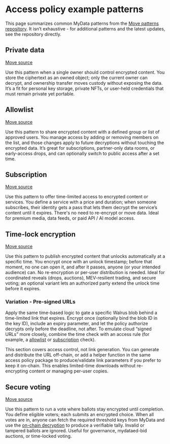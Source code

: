 # Access policy example patterns

This page summarizes common MyData patterns from the [Move patterns repository](https://github.com/MystenLabs/mydata/tree/main/move/patterns/sources). It isn’t exhaustive - for additional patterns and the latest updates, see the repository directly.

## Private data

[Move source](https://github.com/MystenLabs/mydata/blob/main/move/patterns/sources/private_data.move)

Use this pattern when a single owner should control encrypted content. You store the ciphertext as an owned object; only the current owner can decrypt, and ownership transfer moves custody without exposing the data. It’s a fit for personal key storage, private NFTs, or user-held credentials that must remain private yet portable.

## Allowlist

[Move source](https://github.com/MystenLabs/mydata/blob/main/move/patterns/sources/whitelist.move)

Use this pattern to share encrypted content with a defined group or list of approved users. You manage access by adding or removing members on the list, and those changes apply to future decryptions without touching the encrypted data. It’s great for subscriptions, partner-only data rooms, or early-access drops, and can optionally switch to public access after a set time.

## Subscription

[Move source](https://github.com/MystenLabs/mydata/blob/main/move/patterns/sources/subscription.move)

Use this pattern to offer time-limited access to encrypted content or services. You define a service with a price and duration; when someone subscribes, their identity gets a pass that lets them decrypt the service’s content until it expires. There's no need to re-encrypt or move data. Ideal for premium media, data feeds, or paid API / AI model access.

## Time-lock encryption

[Move source](https://github.com/MystenLabs/mydata/blob/main/move/patterns/sources/tle.move)

Use this pattern to publish encrypted content that unlocks automatically at a specific time. You encrypt once with an unlock timestamp; before that moment, no one can open it, and after it passes, anyone (or your intended audience) can. No re-encryption or per-user distribution is needed. Ideal for coordinated reveals (drops, auctions), MEV-resilient trading, and secure voting; an optional variant lets an authorized party extend the unlock time before it expires.

### Variation - Pre-signed URLs

Apply the same time-based logic to gate a specific Walrus blob behind a time-limited link that expires. Encrypt once (optionally bind the blob ID in the key ID), include an expiry parameter, and let the policy authorize decrypts only before the deadline, not after. To emulate cloud “signed URLs” more closely, combine the time check with an access rule (for example, a [allowlist](#allowlist) or [subscription](#subscription) check). 

This section covers access control, not link generation. You can generate and distribute the URL off-chain, or add a helper function in the same access policy package to produce/validate link parameters if you prefer to keep it on-chain. This enables limited-time downloads without re-encrypting content or managing per-user copies.

## Secure voting

[Move source](https://github.com/MystenLabs/mydata/blob/main/move/patterns/sources/voting.move)

Use this pattern to run a vote where ballots stay encrypted until completion. You define eligible voters; each submits an encrypted choice. When all votes are in, anyone can fetch the required threshold keys from MyData and use the [on-chain decryption](https://mydata-docs.wal.app/UsingMyData/#on-chain-decryption) to produce a verifiable tally. Invalid or tampered ballots are ignored. Useful for governance, mydataed-bid auctions, or time-locked voting.
